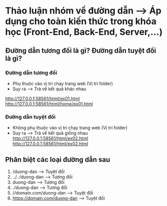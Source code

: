 # Thảo luận nhóm về đường dẫn --> Áp dụng cho toàn kiến thức trong khóa học (Front-End, Back-End, Server,...)

## Đường dẫn tương đối là gì? Đường dẫn tuyệt đối là gì?

### Đường dẫn tương đối
- Phụ thuộc vào vị trí chạy trang web (Vị trí folder)
- Suy ra --> Trả về kết quả khác nhau

http://127.0.0.1:58561/html/ex01.html
http://127.0.0.1:58561/html/home/ex01.html

### Đường dẫn tuyệt đối
- Không phụ thuộc vào vị trí chạy trang web (Vị trí folder)
- Suy ra --> Trả về kết quả giống nhau
http://127.0.0.1:58561/html/ex02.html
http://127.0.0.1:58561/html/ex02.html

## Phân biệt các loại đường dẫn sau

1. /duong-dan --> Tuyệt đối
2. ../../duong-dan --> Tương đối
3. duong-dan --> Tương đối
4. ./duong-dan --> Tương đối
5. //domain.com/duong-dan --> Tuyệt đối
6. https://domain.com/duong-dan --> Tuyệt đối